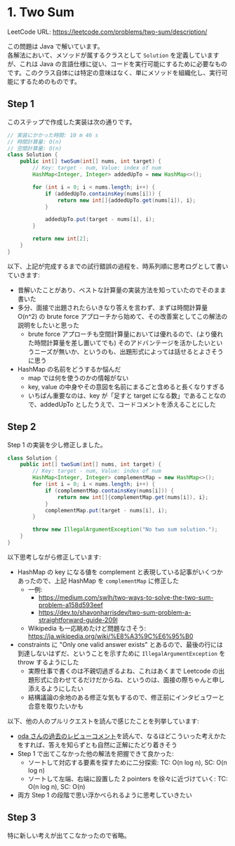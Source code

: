 # 1. Two Sum

LeetCode URL: https://leetcode.com/problems/two-sum/description/

この問題は Java で解いています。  
各解法において、メソッドが属するクラスとして `Solution` を定義していますが、これは Java の言語仕様に従い、コードを実行可能にするために必要なものです。このクラス自体には特定の意味はなく、単にメソッドを組織化し、実行可能にするためのものです。

## Step 1

このステップで作成した実装は次の通りです。

```java
// 実装にかかった時間: 10 m 46 s
// 時間計算量: O(n)
// 空間計算量: O(n)
class Solution {
    public int[] twoSum(int[] nums, int target) {
        // Key: target - num, Value: index of num
        HashMap<Integer, Integer> addedUpTo = new HashMap<>();

        for (int i = 0; i < nums.length; i++) {
            if (addedUpTo.containsKey(nums[i])) {
                return new int[]{addedUpTo.get(nums[i]), i};
            }

            addedUpTo.put(target - nums[i], i);
        }

        return new int[2];
    }
}
```

以下、上記が完成するまでの試行錯誤の過程を、時系列順に思考ログとして書いていきます:

- 昔解いたことがあり、ベストな計算量の実装方法を知っていたのでそのまま書いた
- 多分、面接で出題されたらいきなり答えを言わず、まずは時間計算量 O(n^2) の brute force アプローチから始めて、その改善案としてこの解法の説明をしたいと思った
    - brute force アプローチも空間計算量においては優れるので、(より優れた時間計算量を差し置いてでも) そのアドバンテージを活かしたいというニーズが無いか、というのも、出題形式によっては話せるとよさそうに思う
- HashMap の名前をどうするか悩んだ
    - map では何を使うのかの情報がない
    - key, value の中身やその意図を名前にまるごと含めると長くなりすぎる
    - いちばん重要なのは、key が「足すと target になる数」であることなので、addedUpTo としたうえで、コードコメントを添えることにした

## Step 2

Step 1 の実装を少し修正しました。

```java
class Solution {
    public int[] twoSum(int[] nums, int target) {
        // Key: target - num, Value: index of num
        HashMap<Integer, Integer> complementMap = new HashMap<>();
        for (int i = 0; i < nums.length; i++) {
            if (complementMap.containsKey(nums[i])) {
                return new int[]{complementMap.get(nums[i]), i};
            }
            complementMap.put(target - nums[i], i);
        }

        throw new IllegalArgumentException("No two sum solution.");
    }
}
```

以下思考しながら修正しています:

- HashMap の key になる値を complement と表現している記事がいくつかあったので、上記 HashMap を `complementMap` に修正した
    - 一例:
        - https://medium.com/swlh/two-ways-to-solve-the-two-sum-problem-a158d593eef
        - https://dev.to/shavonharrisdev/two-sum-problem-a-straightforward-guide-209l
    - Wikipedia も一応眺めたけど問題なさそう: https://ja.wikipedia.org/wiki/%E8%A3%9C%E6%95%B0
- constraints に "Only one valid answer exists" とあるので、最後の行には到達しないはずだ、ということを示すために `IllegalArgumentException` を throw するようにした
    - 実際仕事で書くのは不親切過ぎるよね、これはあくまで Leetcode の出題形式に合わせてるだけだからね、というのは、面接の際ちゃんと申し添えるようにしたい
    - 結構議論の余地のある修正な気もするので、修正前にインタビュワーと合意を取りたいかも

以下、他の人のプルリクエストを読んで感じたことを列挙しています:

- [oda さんの過去のレビューコメント](https://github.com/Yoshiki-Iwasa/Arai60/pull/10#discussion_r1647158610)を読んで、なるほどこういった考えかたをすれば、答えを知らずとも自然に正解にたどり着きそう
- Step 1 で出てこなかった他の解法を把握できて良かった:
    - ソートして対応する要素を探すために二分探索: TC: O(n log n), SC: O(n log n)
    - ソートして左端、右端に設置した 2 pointers を徐々に近づけていく: TC: O(n log n), SC: O(n)
- 両方 Step 1 の段階で思い浮かべられるように思考していきたい

## Step 3

特に新しい考えが出てこなかったので省略。
